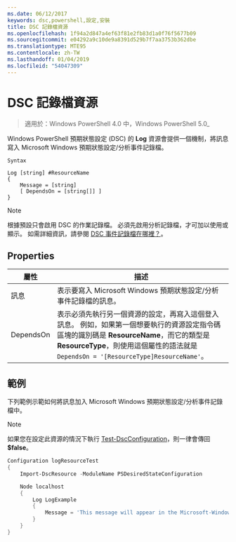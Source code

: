 ```yaml
---
ms.date: 06/12/2017
keywords: dsc,powershell,設定,安裝
title: DSC 記錄檔資源
ms.openlocfilehash: 1f94a2d847a4ef63f81e2fb83d1a0f76f5677b09
ms.sourcegitcommit: e04292a9c10de9a8391d529b7f7aa3753b362dbe
ms.translationtype: MTE95
ms.contentlocale: zh-TW
ms.lasthandoff: 01/04/2019
ms.locfileid: "54047309"
---
```

# <a name="dsc-log-resource"></a>DSC 記錄檔資源

> 適用於：Windows PowerShell 4.0 中，Windows PowerShell 5.0_

Windows PowerShell 預期狀態設定 (DSC) 的 __Log__ 資源會提供一個機制，將訊息寫入 Microsoft Windows 預期狀態設定/分析事件記錄檔。

```
Syntax

Log [string] #ResourceName
{
    Message = [string]
    [ DependsOn = [string[]] ]
}
```

> [!NOTE]
> 根據預設只會啟用 DSC 的作業記錄檔。 必須先啟用分析記錄檔，才可加以使用或顯示。 如需詳細資訊，請參閱 [DSC 事件記錄檔在哪裡？](../../../troubleshooting/troubleshooting.md#where-are-dsc-event-logs)。

## <a name="properties"></a>Properties

| 屬性 | 描述 |
| --- | --- |
| 訊息| 表示要寫入 Microsoft Windows 預期狀態設定/分析事件記錄檔的訊息。|
| DependsOn | 表示必須先執行另一個資源的設定，再寫入這個登入訊息。 例如，如果第一個想要執行的資源設定指令碼區塊的識別碼是 **ResourceName**，而它的類型是 **ResourceType**，則使用這個屬性的語法就是 `DependsOn = '[ResourceType]ResourceName'`。|

## <a name="example"></a>範例

下列範例示範如何將訊息加入 Microsoft Windows 預期狀態設定/分析事件記錄檔中。

> [!NOTE]
> 如果您在設定此資源的情況下執行 [Test-DscConfiguration](https://technet.microsoft.com/en-us/library/dn407382.aspx)，則一律會傳回 **$false**。

```powershell
Configuration logResourceTest
{
    Import-DscResource -ModuleName PSDesiredStateConfiguration

    Node localhost
    {
        Log LogExample
        {
            Message = 'This message will appear in the Microsoft-Windows-Desired State Configuration/Analytic event log.'
        }
    }
}
```
